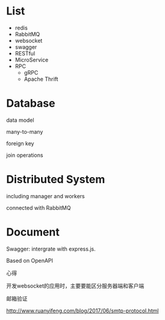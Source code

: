 # List

* redis
* RabbitMQ
* websocket
* swagger
* RESTful 
* MicroService
* RPC
  * gRPC
  * Apache Thrift

# Database

data model

many-to-many

foreign key

join operations

# Distributed System

including manager and workers

connected with RabbitMQ

# Document

Swagger: intergrate with express.js.

Based on OpenAPI

心得

开发websocket的应用时，主要要能区分服务器端和客户端



邮箱验证

http://www.ruanyifeng.com/blog/2017/06/smtp-protocol.html

